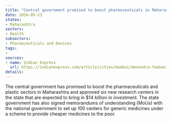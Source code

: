 ```yaml
---
title: "Central government promised to boost pharmaceuticals in Maharashtra"
date: 2016-05-23
states:
- Maharashtra
sectors:
- Health
subsectors:
- Pharmaceuticals and Devices
tags:
- 
sources:
- name: Indian Express
  url: https://indianexpress.com/article/cities/mumbai/devendra-fadnavis-ananth-kumar-meet-centre-sanctions-6-mega-projects-institutes-for-maharashtra-2804457/
details:
---
```


The central government has promised to boost the pharmaceuticals and plastic sectors in Maharashtra and approved six new research centers in the state that are expected to bring in $14 billion in investment. The state government has also signed memorandums of understanding (MoUs) with the national government to set up 100 centers for generic medicines under a scheme to provide cheaper medicines to the poor.
